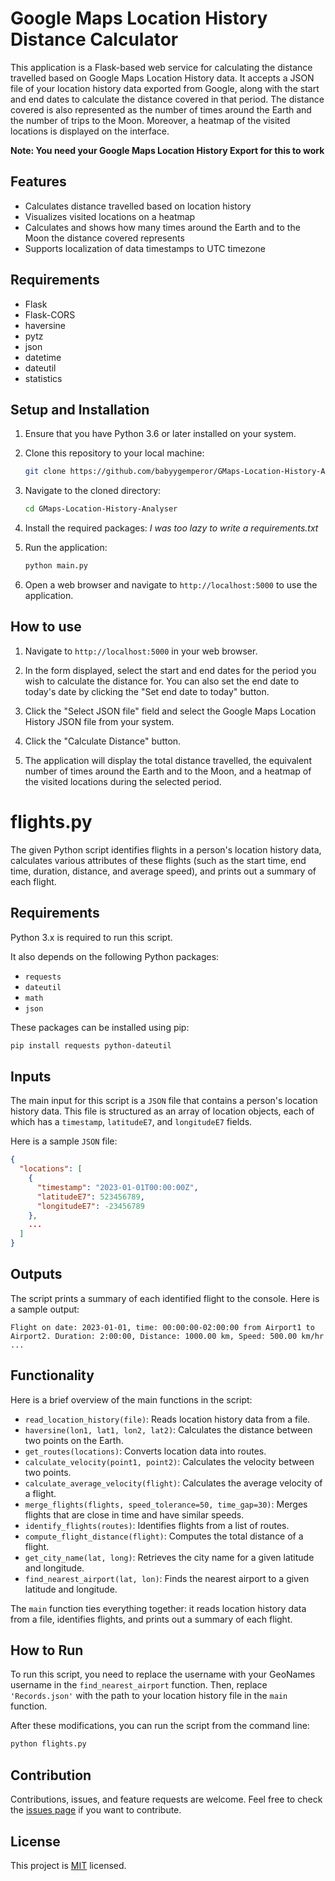 # Google Maps Location History Distance Calculator

This application is a Flask-based web service for calculating the distance travelled based on Google Maps Location History data. It accepts a JSON file of your location history data exported from Google, along with the start and end dates to calculate the distance covered in that period. The distance covered is also represented as the number of times around the Earth and the number of trips to the Moon. Moreover, a heatmap of the visited locations is displayed on the interface.

**Note: You need your Google Maps Location History Export for this to work**

## Features
- Calculates distance travelled based on location history
- Visualizes visited locations on a heatmap
- Calculates and shows how many times around the Earth and to the Moon the distance covered represents
- Supports localization of data timestamps to UTC timezone

## Requirements
- Flask
- Flask-CORS
- haversine
- pytz
- json
- datetime
- dateutil
- statistics

## Setup and Installation
1. Ensure that you have Python 3.6 or later installed on your system.

2. Clone this repository to your local machine:
    ```sh
    git clone https://github.com/babyygemperor/GMaps-Location-History-Analyser.git
    ```

3. Navigate to the cloned directory:
    ```sh
    cd GMaps-Location-History-Analyser
    ```

4. Install the required packages:
    *I was too lazy to write a requirements.txt*

5. Run the application:
    ```sh
    python main.py
    ```

6. Open a web browser and navigate to `http://localhost:5000` to use the application.

## How to use
1. Navigate to `http://localhost:5000` in your web browser.

2. In the form displayed, select the start and end dates for the period you wish to calculate the distance for. You can also set the end date to today's date by clicking the "Set end date to today" button.

3. Click the "Select JSON file" field and select the Google Maps Location History JSON file from your system.

4. Click the "Calculate Distance" button. 

5. The application will display the total distance travelled, the equivalent number of times around the Earth and to the Moon, and a heatmap of the visited locations during the selected period.


# flights.py

The given Python script identifies flights in a person's location history data, calculates various attributes of these flights (such as the start time, end time, duration, distance, and average speed), and prints out a summary of each flight. 

## Requirements

Python 3.x is required to run this script. 

It also depends on the following Python packages:

- `requests`
- `dateutil`
- `math`
- `json`

These packages can be installed using pip:

```bash
pip install requests python-dateutil
```

## Inputs

The main input for this script is a `JSON` file that contains a person's location history data. This file is structured as an array of location objects, each of which has a `timestamp`, `latitudeE7`, and `longitudeE7` fields.

Here is a sample `JSON` file:

```json
{
  "locations": [
    {
      "timestamp": "2023-01-01T00:00:00Z",
      "latitudeE7": 523456789,
      "longitudeE7": -23456789
    },
    ...
  ]
}
```

## Outputs

The script prints a summary of each identified flight to the console. Here is a sample output:

```
Flight on date: 2023-01-01, time: 00:00:00-02:00:00 from Airport1 to Airport2. Duration: 2:00:00, Distance: 1000.00 km, Speed: 500.00 km/hr
...
```

## Functionality

Here is a brief overview of the main functions in the script:

- `read_location_history(file)`: Reads location history data from a file.
- `haversine(lon1, lat1, lon2, lat2)`: Calculates the distance between two points on the Earth.
- `get_routes(locations)`: Converts location data into routes.
- `calculate_velocity(point1, point2)`: Calculates the velocity between two points.
- `calculate_average_velocity(flight)`: Calculates the average velocity of a flight.
- `merge_flights(flights, speed_tolerance=50, time_gap=30)`: Merges flights that are close in time and have similar speeds.
- `identify_flights(routes)`: Identifies flights from a list of routes.
- `compute_flight_distance(flight)`: Computes the total distance of a flight.
- `get_city_name(lat, long)`: Retrieves the city name for a given latitude and longitude.
- `find_nearest_airport(lat, lon)`: Finds the nearest airport to a given latitude and longitude.

The `main` function ties everything together: it reads location history data from a file, identifies flights, and prints out a summary of each flight.

## How to Run

To run this script, you need to replace the username with your GeoNames username in the `find_nearest_airport` function. Then, replace `'Records.json'` with the path to your location history file in the `main` function. 

After these modifications, you can run the script from the command line:

```bash
python flights.py
```



## Contribution
Contributions, issues, and feature requests are welcome. Feel free to check the [issues page](https://github.com/babyygemperor/GMaps-Location-History-Analyser/issues) if you want to contribute.

## License
This project is [MIT](https://choosealicense.com/licenses/mit/) licensed.
